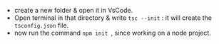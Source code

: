 - create a new folder & open it in VsCode.
- Open terminal in that directory & write ``` tsc --init ``` : it will create the ```tsconfig.json``` file.
- now run the command ```npm init ```, since working on a node project.
